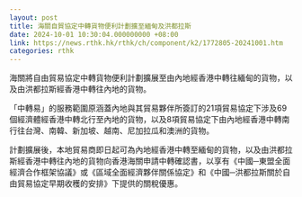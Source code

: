 ```yaml
---
layout: post
title: 海關自貿協定中轉貨物便利計劃擴至緬甸及洪都拉斯
date: 2024-10-01 10:30:04.000000000 +08:00
link: https://news.rthk.hk/rthk/ch/component/k2/1772805-20241001.htm
categories: rthk
---
```


海關將自由貿易協定中轉貨物便利計劃擴展至由內地經香港中轉往緬甸的貨物，以及由洪都拉斯經香港中轉往內地的貨物。

「中轉易」的服務範圍原涵蓋內地與其貿易夥伴所簽訂的21項貿易協定下涉及69個經濟體經香港中轉北行至內地的貨物，以及8項貿易協定下由內地經香港中轉南行往台灣、南韓、新加坡、越南、尼加拉瓜和澳洲的貨物。

計劃擴展後，本地貿易商即日起可為內地經香港中轉至緬甸的貨物，以及由洪都拉斯經香港中轉往內地的貨物向香港海關申請中轉確認書，以享有《中國─東盟全面經濟合作框架協議》或《區域全面經濟夥伴關係協定》和《中國─洪都拉斯關於自由貿易協定早期收穫的安排》下提供的關稅優惠。
